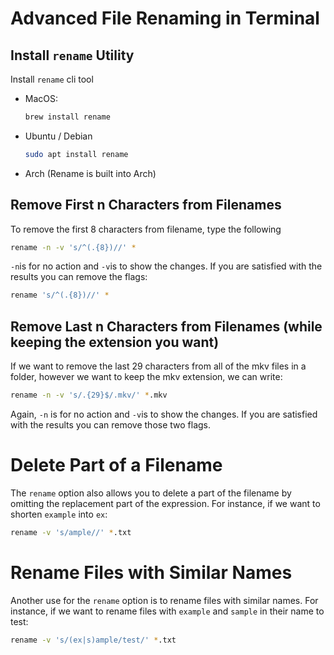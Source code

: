 # Advanced File Renaming in Terminal

## Install `rename` Utility

Install `rename` cli tool

- MacOS:
    ``` bash
    brew install rename
    ```

- Ubuntu / Debian
    ``` bash
    sudo apt install rename
    ```

- Arch
    (Rename is built into Arch)

## Remove First n Characters from Filenames

To remove the first 8 characters from filename, type the following

``` bash
rename -n -v 's/^(.{8})//' *
```

`-n`is for no action and `-v`is to show the changes. If you are satisfied with the results you can remove the flags:

``` bash
rename 's/^(.{8})//' *
```

## Remove Last n Characters from Filenames (while keeping the extension you want)

If we want to remove the last 29 characters from all of the mkv files in a folder, however we want to keep the mkv extension, we can write:

``` bash
rename -n -v 's/.{29}$/.mkv/' *.mkv
```

Again, `-n` is for no action and `-v`is to show the changes. If you are satisfied with the results you can remove those two flags.

# Delete Part of a Filename
The `rename` option also allows you to delete a part of the filename by omitting the replacement part of the expression. For instance, if we want to shorten `example` into `ex`:

``` bash
rename -v 's/ample//' *.txt
```

# Rename Files with Similar Names
Another use for the `rename` option is to rename files with similar names. For instance, if we want to rename files with `example` and `sample` in their name to test:

``` bash
rename -v 's/(ex|s)ample/test/' *.txt
```